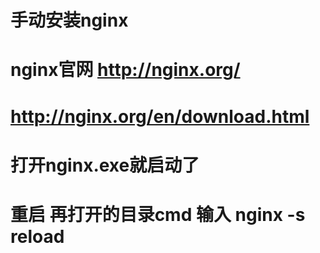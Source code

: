 # 手动安装nginx
# nginx官网 http://nginx.org/
# http://nginx.org/en/download.html

# 打开nginx.exe就启动了

# 重启 再打开的目录cmd 输入 nginx -s reload